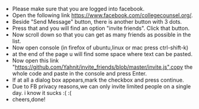 - Please make sure that you are logged into facebook.
- Open the following link https://www.facebook.com/collegecounsel.org/.
- Beside "Send Message" button, there is another button with 3 dots.
- Press that and you will find an option "invite friends". Click that button.
- Now scroll down so that you can get as many friends as possible in the list.
- Now open console (in firefox of ubuntu,linux or mac press ctrl-shift-k) 
- at the end of the page u will find some space where text can be pasted.
- Now open this link "https://github.com/Yahnit/invite_friends/blob/master/invite.js",copy the whole code and paste in the console and press Enter.
- If at all a dialog box appears,mark the checkbox and press continue.
- Due to FB privacy reasons,we can only invite limited people on a single day. i know it sucks :( :(
- cheers,done! 
